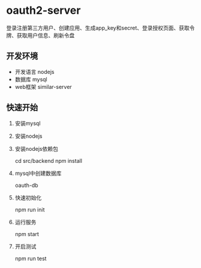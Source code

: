 # oauth2-server

登录注册第三方用户、创建应用、生成app_key和secret、登录授权页面、获取令牌、获取用户信息、刷新令盘

## 开发环境 

- 开发语言 nodejs
- 数据库 mysql
- web框架 similar-server

## 快速开始

1. 安装mysql
2. 安装nodejs
3. 安装nodejs依赖包

    cd src/backend
    npm install

4. mysql中创建数据库

    oauth-db

5. 快速初始化

    npm run init

6. 运行服务

    npm start

7. 开启测试

    npm run test

